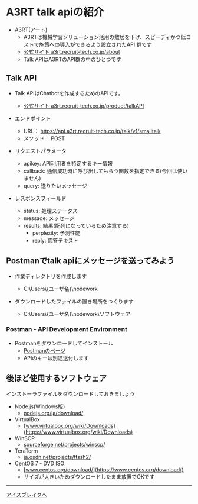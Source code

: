 # A3RT talk apiの紹介

* A3RT(アート)
	* A3RTは機械学習ソリューション活用の敷居を下げ、スピーディかつ低コストで施策への導入ができるよう設立されたAPI 群です
	* [公式サイト a3rt.recruit-tech.co.jp/about](https://a3rt.recruit-tech.co.jp/about/)
	* Talk APIはA3RTのAPI群の中のひとつです

## Talk API

* Talk APIはChatbotを作成するためのAPIです。
	* [公式サイト a3rt.recruit-tech.co.jp/product/talkAPI](https://a3rt.recruit-tech.co.jp/product/talkAPI/)

* エンドポイント
	* URL：   https://api.a3rt.recruit-tech.co.jp/talk/v1/smalltalk
	* メソッド：   POST 

* リクエストパラメータ
	* apikey:  API利用者を特定するキー情報
	* callback:  通信成功時に呼び出してもらう関数を指定できる(今回は使いません)
	* query:  送りたいメッセージ

* レスポンスフィールド
	* status: 	処理ステータス
	* message: 	メッセージ
	* results: 	結果(配列になっているため注意する)
		* perplexity: 	予測性能
		* reply: 	応答テキスト

## Postmanでtalk apiにメッセージを送ってみよう

* 作業ディレクトリを作成します
	* C:\Users\\{ユーザ名}\nodework

* ダウンロードしたファイルの置き場所をつくります
	* C:\Users\\{ユーザ名}\nodework\ソフトウェア

### Postman - API Development Environment

* Postmanをダウンロードしてインストール
	* [Postmanのページ](https://www.getpostman.com/)
	* APIのキーは別途送付します


## 後ほど使用するソフトウェア

インストーラファイルをダウンロードしておきましょう

* Node.js(Windows版)
	* [nodejs.org/ja/download/](https://nodejs.org/ja/download/)
* VirtualBox
	* [www.virtualbox.org/wiki/Downloads](https://www.virtualbox.org/wiki/Downloads)
* WinSCP
	* [sourceforge.net/projects/winscp/](https://sourceforge.net/projects/winscp/)
* TeraTerm
	* [ja.osdn.net/projects/ttssh2/](https://ja.osdn.net/projects/ttssh2/)
* CentOS 7 - DVD ISO
	* [www.centos.org/download/](https://www.centos.org/download/)
	* サイズが大きいためダウンロードしたまま放置でOKです

---

[アイスブレイクへ](ICEBREAK.md)
